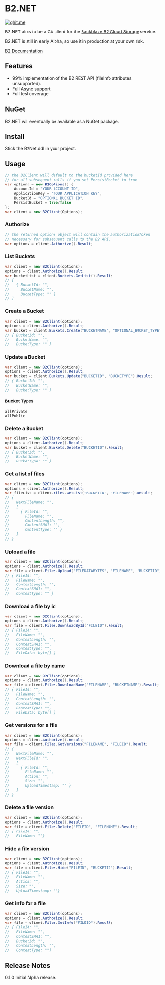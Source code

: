 # B2.NET
[![ghit.me](https://ghit.me/badge.svg?repo=coryrwest/B2.NET)](https://ghit.me/repo/coryrwest/B2.NET)

B2.NET aims to be a C# client for the [Backblaze B2 Cloud Storage](https://secure.backblaze.com/b2/) service.

B2.NET is still in early Alpha, so use it in production at your own risk.

[B2 Documentation](https://www.backblaze.com/b2/docs/)

## Features

*  99% implementation of the B2 REST API (fileInfo attributes unsupported).
*  Full Async support
*  Full test coverage

## NuGet

B2.NET will eventually be available as a NuGet package.

## Install

Stick the B2Net.ddl in your project.

## Usage
```csharp
// the B2Client will default to the bucketId provided here
// for all subsequent calls if you set PersistBucket to true.
var options = new B2Options() {
	AccountId = "YOUR ACCOUNT ID",
	ApplicationKey = "YOUR APPLICATION KEY",
	BucketId = "OPTIONAL BUCKET ID",
	PersistBucket = true/false
};
var client = new B2Client(Options);
```

### Authorize
```csharp
// the returned options object will contain the authorizationToken
// necessary for subsequent calls to the B2 API.
var options = client.Authorize().Result;
```

### List Buckets
```csharp
var client = new B2Client(options);
options = client.Authorize().Result;
var bucketList = client.Buckets.GetList().Result;
// [
//   { BucketId: "",
//     BucketName: "",
//     BucketType: "" }
// ]
```

### Create a Bucket
```csharp
var client = new B2Client(options);
options = client.Authorize().Result;
var bucket = client.Buckets.Create("BUCKETNAME", "OPTIONAL_BUCKET_TYPE").Result;
// { BucketId: "",
//   BucketName: "",
//   BucketType: "" }
```

### Update a Bucket
```csharp
var client = new B2Client(options);
options = client.Authorize().Result;
var bucket = client.Buckets.Update("BUCKETID", "BUCKETYPE").Result;
// { BucketId: "",
//   BucketName: "",
//   BucketType: "" }
```

#### Bucket Types
```
allPrivate
allPublic
```

### Delete a Bucket
```csharp
var client = new B2Client(options);
options = client.Authorize().Result;
var bucket = client.Buckets.Delete("BUCKETID").Result;
// { BucketId: "",
//   BucketName: "",
//   BucketType: "" }
```

### Get a list of files
```csharp
var client = new B2Client(options);
options = client.Authorize().Result;
var fileList = client.Files.GetList("BUCKETID", "FILENAME").Result;
// {
//   NextFileName: "",
//   [
//     { FileId: "",
//       FileName: "",
//       ContentLength: "", 
//       ContentSHA1: "", 
//       ContentType: "" }
//   ]
// }
```

### Upload a file
```csharp
var client = new B2Client(options);
options = client.Authorize().Result;
var file = client.Files.Upload("FILEDATABYTES", "FILENAME", "BUCKETID").Result;
// { FileId: "",
//   FileName: "",
//   ContentLength: "", 
//   ContentSHA1: "", 
//   ContentType: "" }
```

### Download a file by id
```csharp
var client = new B2Client(options);
options = client.Authorize().Result;
var file = client.Files.DownloadById("FILEID").Result;
// { FileId: "",
//   FileName: "",
//   ContentLength: "", 
//   ContentSHA1: "", 
//   ContentType: "",
//   FileData: byte[] }
```

### Download a file by name
```csharp
var client = new B2Client(options);
options = client.Authorize().Result;
var file = client.Files.DownloadName("FILENAME", "BUCKETNAME").Result;
// { FileId: "",
//   FileName: "",
//   ContentLength: "", 
//   ContentSHA1: "", 
//   ContentType: "",
//   FileData: byte[] }
```

### Get versions for a file
```csharp
var client = new B2Client(options);
options = client.Authorize().Result;
var file = client.Files.GetVersions("FILENAME", "FILEID").Result;
// {
//   NextFileName: "",
//   NextFileId: "",
//   [
//     { FileId: "",
//       FileName: "",
//       Action: "", 
//       Size: "", 
//       UploadTimestamp: "" }
//   ]
// }
```

### Delete a file version
```csharp
var client = new B2Client(options);
options = client.Authorize().Result;
var file = client.Files.Delete("FILEID", "FILENAME").Result;
// { FileId: "",
//   FileName: ""}
```

### Hide a file version
```csharp
var client = new B2Client(options);
options = client.Authorize().Result;
var file = client.Files.Hide("FILEID", "BUCKETID").Result;
// { FileId: "",
//   FileName: "",
//   Action: "",
//   Size: "",
//   UploadTimestamp: ""}
```

### Get info for a file
```csharp
var client = new B2Client(options);
options = client.Authorize().Result;
var file = client.Files.GetInfo("FILEID").Result;
// { FileId: "",
//   FileName: "",
//   ContentSHA1: "",
//   BucketId: "",
//   ContentLength: "",
//   ContentType: ""}
```

## Release Notes

0.1.0 Initial Alpha release.

